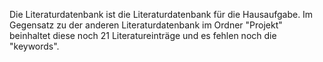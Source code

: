 Die Literaturdatenbank ist die Literaturdatenbank für die Hausaufgabe. Im Gegensatz zu der anderen Literaturdatenbank im Ordner "Projekt" beinhaltet diese noch 21  Literatureinträge und es fehlen noch die "keywords".
